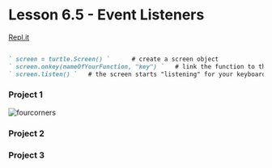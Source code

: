 # Lesson 6.5 - Event Listeners

[Repl.it](https://repl.it/~)

```markdown

` screen = turtle.Screen() `      # create a screen object
` screen.onkey(nameOfYourFunction, "key") `   # link the function to the keys
` screen.listen() `   # the screen starts "listening" for your keyboard input

```

### Project 1
![fourcorners](/Users/christianbain/Desktop/6.6fourcorners)

### Project 2


### Project 3
